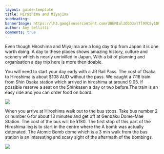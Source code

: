 ```yaml
---
layout: guide-template
title: Hiroshima and Miyajima
subHeading: 
bannerImage: https://lh3.googleusercontent.com/dBEMIulzObD3xlTl9VCSy1OFzstabMMD86ENmKHC3dUwfrAFsQcSsAheTPwWrKBCKrxXBoCprXUCRn2TsfScgKKebxovdn7_G15Vb6KAXY-dIEmrZMh8uDkKHdBEpA2ec_G5T6zYlA=w2400
author: Amy Sellitti
comments: true
---
```


Even though Hiroshima and Miyajima are a long day trip from Japan it is one worth doing. A day to these places shows amazing history, culture and scenery which is nearly unrivilled in Japan. With a bit of planning and organisation a day trip here is more then doable. 


You will need to start your day early with a JR Rail Pass. The cost of Osaka to Hiroshima is about $108 AUD without the pass. We caught a 7:18 train from Shin Osaka station which arrived in hiroshima at around 9.05. If possible reserve a seat on the Shinkasen a day or two before.The train is an easy ride and you can order food on board.

<div class="center-image"><img src="https://lh3.googleusercontent.com/UuSOV6Kxw0qal03KlU_mZ_CjHW65V08uXGum8e_1cFUF2QpgEW8Mvz3Lq8rQFLAHxoEXyq5zeQg7ZuhmhWHR7_f3PQpBuaGjv23DUF_xvOgCIbXCFeRRi4KkFHien2DC5WybQxvPFwk=w2400" /></div>

When you arrive at Hiroshima walk out to the bus stops. Take bus number 2 or number 6 for about 13 minutes and get off at Genbaku Dome-Mae Station. The cost of the bus will be ¥180. The first stop of this part of the Hiroshima leg is to start in the centre where the A bomb was actually detonated. The Atomic Bomb dome which is a 3 min walk from the bus station is an interesting and scary sight of the aftermath of the bombings. 

<div class="center-image"><img src="https://lh3.googleusercontent.com/us09mMLKoWKJmSpx32F9_TroFIK1zhQMh1p-wu844ebAnyli-hPIbie9myx32PltGe7YB7J-JRk1_uQu8sNszJyiQ0ilYDgtiydWRDndZ9D0qeRLlUTbhYue7NPDXDYnB14wCobxOyM=w2400" /></div>